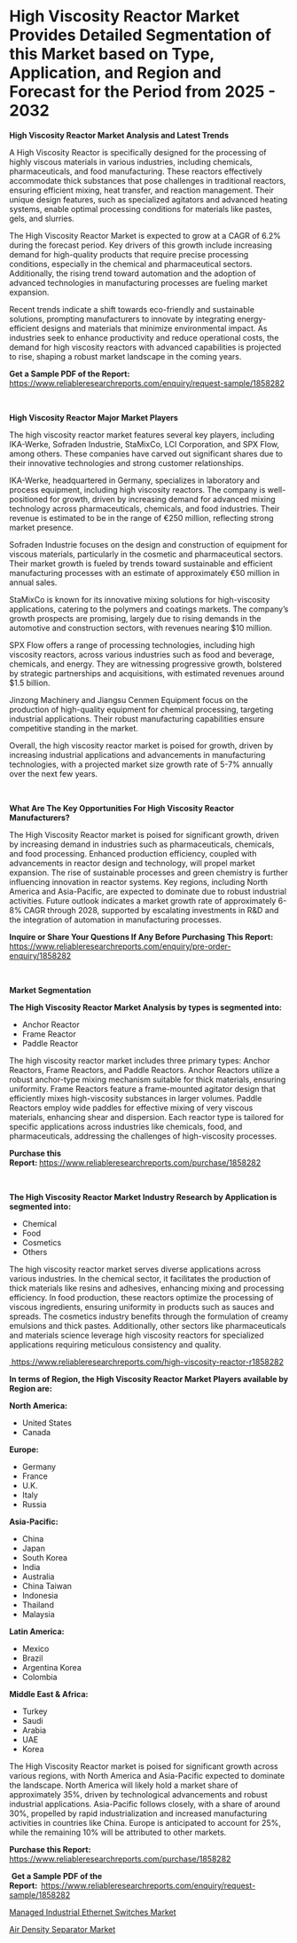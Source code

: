 <p><h1>High Viscosity Reactor Market Provides Detailed Segmentation of this Market based on Type, Application, and Region and Forecast for the Period from 2025 - 2032</h1></p><p><strong>High Viscosity Reactor Market Analysis and Latest Trends</strong></p>
<p><p>A High Viscosity Reactor is specifically designed for the processing of highly viscous materials in various industries, including chemicals, pharmaceuticals, and food manufacturing. These reactors effectively accommodate thick substances that pose challenges in traditional reactors, ensuring efficient mixing, heat transfer, and reaction management. Their unique design features, such as specialized agitators and advanced heating systems, enable optimal processing conditions for materials like pastes, gels, and slurries.</p><p>The High Viscosity Reactor Market is expected to grow at a CAGR of 6.2% during the forecast period. Key drivers of this growth include increasing demand for high-quality products that require precise processing conditions, especially in the chemical and pharmaceutical sectors. Additionally, the rising trend toward automation and the adoption of advanced technologies in manufacturing processes are fueling market expansion. </p><p>Recent trends indicate a shift towards eco-friendly and sustainable solutions, prompting manufacturers to innovate by integrating energy-efficient designs and materials that minimize environmental impact. As industries seek to enhance productivity and reduce operational costs, the demand for high viscosity reactors with advanced capabilities is projected to rise, shaping a robust market landscape in the coming years.</p></p>
<p><strong>Get a Sample PDF of the Report:&nbsp;</strong> <a href="https://www.reliableresearchreports.com/enquiry/request-sample/1858282?utm_campaign=2244&utm_medium=2&utm_source=Github&utm_content=ia&utm_term=28022025&utm_id=high-viscosity-reactor">https://www.reliableresearchreports.com/enquiry/request-sample/1858282</a></p>
<p>&nbsp;</p>
<p><strong>High Viscosity Reactor Major Market Players</strong></p>
<p><p>The high viscosity reactor market features several key players, including IKA-Werke, Sofraden Industrie, StaMixCo, LCI Corporation, and SPX Flow, among others. These companies have carved out significant shares due to their innovative technologies and strong customer relationships.</p><p>IKA-Werke, headquartered in Germany, specializes in laboratory and process equipment, including high viscosity reactors. The company is well-positioned for growth, driven by increasing demand for advanced mixing technology across pharmaceuticals, chemicals, and food industries. Their revenue is estimated to be in the range of €250 million, reflecting strong market presence.</p><p>Sofraden Industrie focuses on the design and construction of equipment for viscous materials, particularly in the cosmetic and pharmaceutical sectors. Their market growth is fueled by trends toward sustainable and efficient manufacturing processes with an estimate of approximately €50 million in annual sales.</p><p>StaMixCo is known for its innovative mixing solutions for high-viscosity applications, catering to the polymers and coatings markets. The company’s growth prospects are promising, largely due to rising demands in the automotive and construction sectors, with revenues nearing $10 million.</p><p>SPX Flow offers a range of processing technologies, including high viscosity reactors, across various industries such as food and beverage, chemicals, and energy. They are witnessing progressive growth, bolstered by strategic partnerships and acquisitions, with estimated revenues around $1.5 billion.</p><p>Jinzong Machinery and Jiangsu Cenmen Equipment focus on the production of high-quality equipment for chemical processing, targeting industrial applications. Their robust manufacturing capabilities ensure competitive standing in the market.</p><p>Overall, the high viscosity reactor market is poised for growth, driven by increasing industrial applications and advancements in manufacturing technologies, with a projected market size growth rate of 5-7% annually over the next few years.</p></p>
<p>&nbsp;</p>
<p><strong>What Are The Key Opportunities For High Viscosity Reactor Manufacturers?</strong></p>
<p><p>The High Viscosity Reactor market is poised for significant growth, driven by increasing demand in industries such as pharmaceuticals, chemicals, and food processing. Enhanced production efficiency, coupled with advancements in reactor design and technology, will propel market expansion. The rise of sustainable processes and green chemistry is further influencing innovation in reactor systems. Key regions, including North America and Asia-Pacific, are expected to dominate due to robust industrial activities. Future outlook indicates a market growth rate of approximately 6-8% CAGR through 2028, supported by escalating investments in R&D and the integration of automation in manufacturing processes.</p></p>
<p><strong>Inquire or Share Your Questions If Any Before Purchasing This Report:</strong> <a href="https://www.reliableresearchreports.com/enquiry/pre-order-enquiry/1858282?utm_campaign=2244&utm_medium=2&utm_source=Github&utm_content=ia&utm_term=28022025&utm_id=high-viscosity-reactor">https://www.reliableresearchreports.com/enquiry/pre-order-enquiry/1858282</a></p>
<p>&nbsp;</p>
<p><strong>Market Segmentation</strong></p>
<p><strong>The High Viscosity Reactor Market Analysis by types is segmented into:</strong></p>
<p><ul><li>Anchor Reactor</li><li>Frame Reactor</li><li>Paddle Reactor</li></ul></p>
<p><p>The high viscosity reactor market includes three primary types: Anchor Reactors, Frame Reactors, and Paddle Reactors. Anchor Reactors utilize a robust anchor-type mixing mechanism suitable for thick materials, ensuring uniformity. Frame Reactors feature a frame-mounted agitator design that efficiently mixes high-viscosity substances in larger volumes. Paddle Reactors employ wide paddles for effective mixing of very viscous materials, enhancing shear and dispersion. Each reactor type is tailored for specific applications across industries like chemicals, food, and pharmaceuticals, addressing the challenges of high-viscosity processes.</p></p>
<p><strong>Purchase this Report:&nbsp;</strong><a href="https://www.reliableresearchreports.com/purchase/1858282?utm_campaign=2244&utm_medium=2&utm_source=Github&utm_content=ia&utm_term=28022025&utm_id=high-viscosity-reactor">https://www.reliableresearchreports.com/purchase/1858282</a></p>
<p>&nbsp;</p>
<p><strong>The High Viscosity Reactor Market Industry Research by Application is segmented into:</strong></p>
<p><ul><li>Chemical</li><li>Food</li><li>Cosmetics</li><li>Others</li></ul></p>
<p><p>The high viscosity reactor market serves diverse applications across various industries. In the chemical sector, it facilitates the production of thick materials like resins and adhesives, enhancing mixing and processing efficiency. In food production, these reactors optimize the processing of viscous ingredients, ensuring uniformity in products such as sauces and spreads. The cosmetics industry benefits through the formulation of creamy emulsions and thick pastes. Additionally, other sectors like pharmaceuticals and materials science leverage high viscosity reactors for specialized applications requiring meticulous consistency and quality.</p></p>
<p><a href="https://www.reliableresearchreports.com/high-viscosity-reactor-r1858282?utm_campaign=2244&utm_medium=2&utm_source=Github&utm_content=ia&utm_term=28022025&utm_id=high-viscosity-reactor">&nbsp;https://www.reliableresearchreports.com/high-viscosity-reactor-r1858282</a></p>
<p><strong>In terms of Region, the High Viscosity Reactor Market Players available by Region are:</strong></p>
<p>
    <p> <strong> North America: </strong>
        <ul>
            <li>United States</li>
            <li>Canada</li>
        </ul>
        </p> 
    <p> <strong> Europe: </strong>
        <ul>
            <li>Germany</li>
            <li>France</li>
            <li>U.K.</li>
            <li>Italy</li>
            <li>Russia</li>
        </ul>
        </p> 
    <p> <strong> Asia-Pacific: </strong>
        <ul>
            <li>China</li>
            <li>Japan</li>
            <li>South Korea</li>
            <li>India</li>
            <li>Australia</li>
            <li>China Taiwan</li>
            <li>Indonesia</li>
            <li>Thailand</li>
            <li>Malaysia</li>
        </ul>
        </p> 
    <p> <strong> Latin America: </strong>
        <ul>
            <li>Mexico</li>
            <li>Brazil</li>
            <li>Argentina Korea</li>
            <li>Colombia</li>
        </ul>
        </p> 
    <p> <strong> Middle East & Africa: </strong>
        <ul>
            <li>Turkey</li>
            <li>Saudi</li>
            <li>Arabia</li>
            <li>UAE</li>
            <li>Korea</li>
        </ul>
    </p>
    </p>
<p><p>The High Viscosity Reactor market is poised for significant growth across various regions, with North America and Asia-Pacific expected to dominate the landscape. North America will likely hold a market share of approximately 35%, driven by technological advancements and robust industrial applications. Asia-Pacific follows closely, with a share of around 30%, propelled by rapid industrialization and increased manufacturing activities in countries like China. Europe is anticipated to account for 25%, while the remaining 10% will be attributed to other markets.</p></p>
<p><strong>Purchase this Report: </strong><a href="https://www.reliableresearchreports.com/purchase/1858282?utm_campaign=2244&utm_medium=2&utm_source=Github&utm_content=ia&utm_term=28022025&utm_id=high-viscosity-reactor">https://www.reliableresearchreports.com/purchase/1858282</a></p>
<p>&nbsp;<strong>Get a Sample PDF of the Report:&nbsp;&nbsp;</strong><a href="https://www.reliableresearchreports.com/enquiry/request-sample/1858282?utm_campaign=2244&utm_medium=2&utm_source=Github&utm_content=ia&utm_term=28022025&utm_id=high-viscosity-reactor">https://www.reliableresearchreports.com/enquiry/request-sample/1858282</a></p>
<p><strong></strong></p>
<p><p><a href="https://github.com/chaturberville8181/Market-Research-Report-List-1/blob/main/managed-industrial-ethernet-switches-market.md?utm_campaign=2244&utm_medium=2&utm_source=Github&utm_content=ia&utm_term=28022025&utm_id=high-viscosity-reactor">Managed Industrial Ethernet Switches Market</a></p><p><a href="https://github.com/carendesrochers299/Market-Research-Report-List-1/blob/main/air-density-separator-market.md?utm_campaign=2244&utm_medium=2&utm_source=Github&utm_content=ia&utm_term=28022025&utm_id=high-viscosity-reactor">Air Density Separator Market</a></p></p>